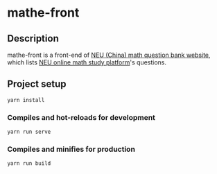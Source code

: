 # mathe-front

## Description

mathe-front is a front-end of [NEU (China) math question bank website](https://neumathe.xyz), which lists [NEU online math study platform](http://mathe.neu.edu.cn/)'s questions.

## Project setup
```
yarn install
```

### Compiles and hot-reloads for development
```
yarn run serve
```

### Compiles and minifies for production
```
yarn run build
```
